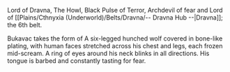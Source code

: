 Lord of Dravna, The Howl, Black Pulse of Terror, Archdevil of fear and Lord of [[Plains/Cthnyxia (Underworld)/Belts/Dravna/-- Dravna Hub --|Dravna]]; the 6th belt.

Bukavac takes the form of A six-legged hunched wolf covered in bone-like plating, with human faces stretched across his chest and legs, each frozen mid-scream. A ring of eyes around his neck blinks in all directions. His tongue is barbed and constantly tasting for fear.